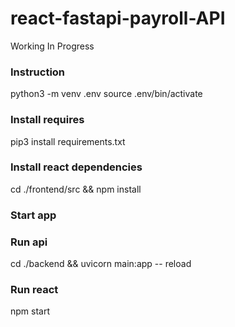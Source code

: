 # react-fastapi-payroll-API
Working In Progress

### Instruction 
python3 -m venv .env
source .env/bin/activate

### Install requires
pip3 install requirements.txt

### Install react dependencies
cd ./frontend/src && npm install

### Start app
### Run api
cd ./backend && uvicorn main:app -- reload

### Run react
npm start 
